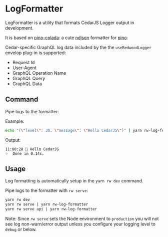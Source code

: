 # LogFormatter

LogFormatter is a utility that formats CedarJS Logger output in development.

It is based on
[pino-colada](https://github.com/lrlna/pino-colada/blob/master/README.md): a
cute [ndjson](http://ndjson.org) formatter for
[pino](https://github.com/pinojs/pino).

Cedar-specific GraphQL log data included by the the `useRedwoodLogger` envelop
plug-in is supported:

- Request Id
- User-Agent
- GraphQL Operation Name
- GraphQL Query
- GraphQL Data

## Command

Pipe logs to the formatter:

Example:

```bash
echo "{\"level\": 30, \"message\": \"Hello CedarJS\"}" | yarn rw-log-formatter
```

Output:

```terminal
11:00:28 🌲 Hello CedarJS
✨  Done in 0.14s.
```

## Usage

Log formatting is automatically setup in the `yarn rw dev` command.

Pipe logs to the formatter with `rw serve`:

```bash
yarn rw dev
yarn rw serve | yarn rw-log-formatter
yarn rw serve api | yarn rw-log-formatter
```

Note: Since `rw serve` sets the Node environment to `production` you will not
see log non-warn/error output unless you configure your logging level to
`debug` or below.
